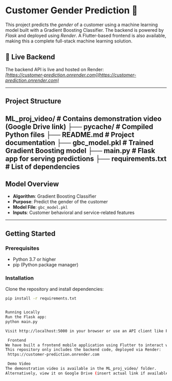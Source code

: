 # Customer Gender Prediction 🎯

This project predicts the *gender* of a customer using a machine learning model built with a Gradient Boosting Classifier. The backend is powered by *Flask* and deployed using *Render*. A Flutter-based frontend is also available, making this a complete full-stack machine learning solution.

## 🔗 Live Backend

The backend API is live and hosted on Render:  
 *[https://customer-prediction.onrender.com](https://customer-prediction.onrender.com)*

---

## Project Structure
ML_proj_video/ # Contains demonstration video (Google Drive link)
├── pycache/ # Compiled Python files
├── README.md # Project documentation
├── gbc_model.pkl # Trained Gradient Boosting model
├── main.py # Flask app for serving predictions
├── requirements.txt # List of dependencies
---

##  Model Overview

- **Algorithm**: Gradient Boosting Classifier  
- **Purpose**: Predict the gender of the customer  
- **Model File**: `gbc_model.pkl`  
- **Inputs**: Customer behavioral and service-related features

---

##  Getting Started

### Prerequisites

- Python 3.7 or higher  
- pip (Python package manager)

### Installation

Clone the repository and install dependencies:

```bash
pip install -r requirements.txt


Running Locally
Run the Flask app:
python main.py

Visit http://localhost:5000 in your browser or use an API client like Postman.

 Frontend
We have built a frontend mobile application using Flutter to interact with this backend API.
This repository only includes the backend code, deployed via Render:
 https://customer-prediction.onrender.com

 Demo Video
The demonstration video is available in the ML_proj_video/ folder.
Alternatively, view it on Google Drive (insert actual link if available).

 
